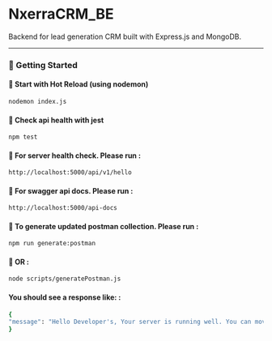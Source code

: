 # NxerraCRM_BE

Backend for lead generation CRM built with Express.js and MongoDB.

---

### 🚀 Getting Started

#### 🔄 Start with Hot Reload (using nodemon)

```bash
nodemon index.js

```

#### 🔄 Check api health with jest

```bash
npm test

```

#### 🔄 For server health check. Please run :

```bash
http://localhost:5000/api/v1/hello

```

#### 🔄 For swagger api docs. Please run :

```bash
http://localhost:5000/api-docs

```

#### 🔄 To generate updated postman collection. Please run :

```bash
npm run generate:postman

```

#### 🔄 OR :

```bash
node scripts/generatePostman.js

```

#### You should see a response like: :

```bash
{
"message": "Hello Developer's, Your server is running well. You can move forward for development. Thank You"
}
```
